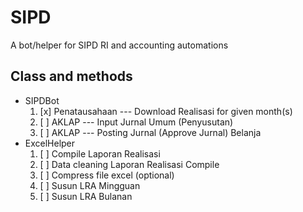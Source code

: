# SIPD

A bot/helper for SIPD RI and accounting automations

## Class and methods

- SIPDBot
  1. [x] Penatausahaan --- Download Realisasi for given month(s)
  2. [ ] AKLAP --- Input Jurnal Umum (Penyusutan)
  3. [ ] AKLAP --- Posting Jurnal (Approve Jurnal) Belanja
- ExcelHelper
  1. [ ] Compile Laporan Realisasi
  2. [ ] Data cleaning Laporan Realisasi Compile
  3. [ ] Compress file excel (optional)
  4. [ ] Susun LRA Mingguan
  5. [ ] Susun LRA Bulanan
